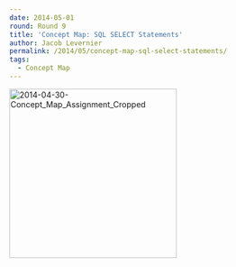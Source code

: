 ```yaml
---
date: 2014-05-01
round: Round 9
title: 'Concept Map: SQL SELECT Statements'
author: Jacob Levernier
permalink: /2014/05/concept-map-sql-select-statements/
tags:
  - Concept Map
---
```

[<img class="size-medium wp-image-6919 aligncenter" alt="2014-04-30-Concept_Map_Assignment_Cropped" src="http://files.software-carpentry.org/training-course/2014/05/2014-04-30-Concept_Map_Assignment_Cropped-297x300.png" width="297" height="300" />][1]

 [1]: http://files.software-carpentry.org/training-course/2014/05/2014-04-30-Concept_Map_Assignment_Cropped.png
